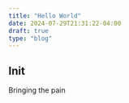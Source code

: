```yaml
---
title: "Hello World"
date: 2024-07-29T21:31:22-04:00
draft: true
type: "blog"
---
```


## Init

Bringing the pain
